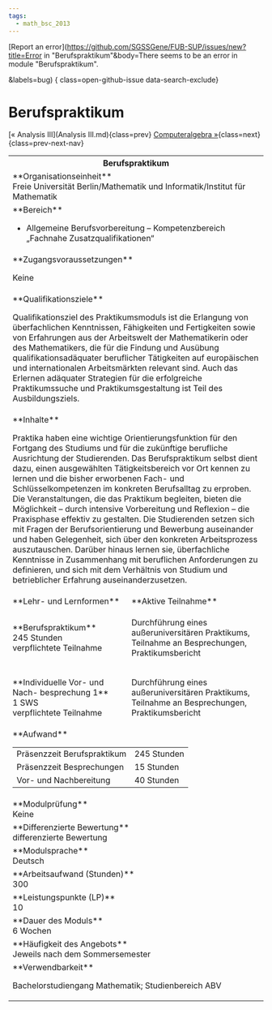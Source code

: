 ```yaml
---
tags:
  - math_bsc_2013
---
```

[Report an error](https://github.com/SGSSGene/FUB-SUP/issues/new?title=Error in "Berufspraktikum"&body=There seems to be an error in module "Berufspraktikum".

<Describe here a slightly more detailed description of what is wrong>&labels=bug)
{ class=open-github-issue data-search-exclude}

# Berufspraktikum

[« Analysis III](Analysis III.md){class=prev}
[Computeralgebra »](Computeralgebra.md){class=next}
{class=prev-next-nav}

<table markdown id="moduledesc">
<tr markdown class="moduledesc_head"><th colspan="2">Berufspraktikum </th></tr>
<tr markdown><td colspan="2">**Organisationseinheit**   <br>Freie Universität Berlin/Mathematik und Informatik/Institut für Mathematik</td></tr>

<tr markdown><td colspan="2">**Bereich**<br>


- Allgemeine Berufsvorbereitung – Kompetenzbereich „Fachnahe Zusatzqualifikationen“

</td></tr>

<tr markdown><td colspan="2">**Zugangsvoraussetzungen** <br>

Keine


</td></tr>
<tr markdown><td colspan="2">**Qualifikationsziele**    <br>

Qualifikationsziel des Praktikumsmoduls ist die Erlangung von überfachlichen
Kenntnissen, Fähigkeiten und Fertigkeiten sowie von Erfahrungen aus der
Arbeitswelt der Mathematikerin oder des Mathematikers, die für die Findung
und Ausübung qualifikationsadäquater beruflicher Tätigkeiten auf
europäischen und internationalen Arbeitsmärkten relevant sind. Auch das
Erlernen adäquater Strategien für die erfolgreiche Praktikumssuche und
Praktikumsgestaltung ist Teil des Ausbildungsziels.


</td></tr>
<tr markdown><td colspan="2">**Inhalte**                <br>

Praktika haben eine wichtige Orientierungsfunktion für den Fortgang des
Studiums und für die zukünftige berufliche Ausrichtung der Studierenden. Das
Berufspraktikum selbst dient dazu, einen ausgewählten Tätigkeitsbereich vor
Ort kennen zu lernen und die bisher erworbenen Fach- und
Schlüsselkompetenzen im konkreten Berufsalltag zu erproben. Die
Veranstaltungen, die das Praktikum begleiten, bieten die Möglichkeit – durch
intensive Vorbereitung und Reflexion – die Praxisphase effektiv zu gestalten.
Die Studierenden setzen sich mit Fragen der Berufsorientierung und Bewerbung auseinander und haben
Gelegenheit, sich über den konkreten Arbeitsprozess auszutauschen. Darüber
hinaus lernen sie, überfachliche Kenntnisse in Zusammenhang mit
beruflichen Anforderungen zu definieren, und sich mit dem Verhältnis von
Studium und betrieblicher Erfahrung auseinanderzusetzen.


</td></tr>

<tr markdown><td>**Lehr- und Lernformen**</td><td>**Aktive Teilnahme**</td></tr>
<tr markdown><td> **Berufspraktikum** <br>245 Stunden <br> verpflichtete Teilnahme</td><td>

Durchführung eines außeruniversitären Praktikums, Teilnahme an Besprechungen, Praktikumsbericht
</td></tr>
<tr markdown><td> **Individuelle Vor- und Nach- besprechung 1** <br>1 SWS <br> verpflichtete Teilnahme</td><td>

Durchführung eines außeruniversitären Praktikums, Teilnahme an Besprechungen, Praktikumsbericht
</td></tr>
<tr markdown><td colspan="2">**Aufwand**                <br>
<table class="aufwand_table">
<tr><td>Präsenzzeit Berufspraktikum</td><td>245 Stunden</td></tr>
<tr><td>Präsenzzeit Besprechungen</td><td>15 Stunden</td></tr>
<tr><td>Vor- und Nachbereitung</td><td>40 Stunden</td></tr>
</table>

</td></tr>
<tr markdown><td colspan="2">**Modulprüfung**             <br>Keine


</td></tr>
<tr markdown><td colspan="2">**Differenzierte Bewertung** <br>differenzierte Bewertung

</td></tr>
<tr markdown><td colspan="2">**Modulsprache**             <br>Deutsch</td></tr>
<tr markdown><td colspan="2">**Arbeitsaufwand (Stunden)** <br>300</td></tr>
<tr markdown><td colspan="2">**Leistungspunkte (LP)**     <br>10</td></tr>
<tr markdown><td colspan="2">**Dauer des Moduls**         <br>6 Wochen</td></tr>
<tr markdown><td colspan="2">**Häufigkeit des Angebots**  <br>Jeweils nach dem Sommersemester</td></tr>
<tr markdown><td colspan="2">**Verwendbarkeit**           <br>

Bachelorstudiengang Mathematik; Studienbereich ABV


</td></tr>

</table>
